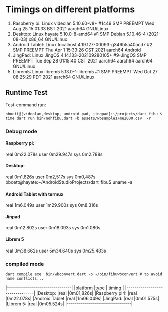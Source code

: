 # Timings on different platforms

1. Raspberry pi: Linux videolan 5.10.60-v8+ #1449 SMP PREEMPT Wed Aug 25 15:01:33 BST 2021 aarch64 GNU/Linux
2. Desktop: Linux hayate 5.10.0-8-amd64 #1 SMP Debian 5.10.46-4 (2021-08-03) x86_64 GNU/Linux
3. Android Tablet: Linux localhost 4.19.127-00093-g346b5a40acd7 #2 SMP PREEMPT Thu Apr 1 15:33:26 CST 2021 aarch64 Android
4. JingPad: Linux JingOS 4.14.133-202109280105+ #9-JingOS SMP PREEMPT Tue Sep 28 01:15:40 CST 2021 aarch64 aarch64 aarch64 GNU/Linux 
5. Librem5: Linux librem5 5.13.0-1-librem5 #1 SMP PREEMPT Wed Oct 27 08:25:29 PDT 2021 aarch64 GNU/Linux


## Runtime Test
Test-command run: 

```
bboett@[videolan,desktop, android pad, jingpad]:~/projects/dart_fibu $ time dart run bin/nohfibu.dart -b assets/wbsamples/me2000.csv  -r
```

### Debug mode

#### Raspberry pi:
real    0m22.078s user    0m29.947s sys     0m2.788s

#### Desktop:
real	0m1,826s user	0m2,517s sys	0m0,487s
bboett@hayate:~/AndroidStudioProjects/dart_fibu$ uname -a

#### Android Tablet with termux
real    1m6.049s user    1m29.900s sys     0m8.316s

#### Jinpad

real    0m12.802s user    0m18.093s sys     0m1.080s

#### Librem 5

real    3m38.662s user    5m34.640s sys     0m25.483s

### compiled mode 

```
dart compile exe  bin/wbconvert.dart -o ~/bin/fibuwbconvert # to avoid name conflicts...
```

|--------------------------------|
|platform       |type   | timing |
|--------------------------------|
|Desktop:       |real  |0m01,826s|
|Raspberry pi4: |real  |0m22.078s|
|Android Tablet:|real  |1m06.049s|
|JingPad:       |real  |0m01.575s|
|Librem 5:      |real  |0m05.524s|
|--------------------------------|
